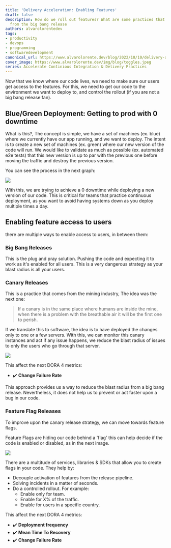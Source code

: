 ```yaml
---
title: 'Delivery Acceleration: Enabling Features'
draft: false
description: How do we roll out features? What are some practices that can save us
  from the big bang release
authors: alvarolorentedev
tags:
- productivity
- devops
- programming
- softwaredevelopment
canonical_url: https://www.alvarolorente.dev/blog/2022/10/10/delivery-acceleration-enabling-features
cover_image: https://www.alvarolorente.dev/img/blog/toggles.jpeg
series: Accelerate Continious Integration & Delivery Practices
---
```


Now that we know where our code lives, we need to make sure our users get access to the features. For this, we need to get our code to the environment we want to deploy to, and control the rollout (if you are not a big bang release fan).

## Blue/Green Deployment: Getting to prod with 0 downtime

What is this?, The concept is simple, we have a set of machines (ex. blue) where we currently have our app running, and we want to deploy. The intent is to create a new set of machines (ex. green) where our new version of the code will run. We would like to validate as much as possible (ex. automated e2e tests) that this new version is up to par with the previous one before moving the traffic and destroy the previous version.

You can see the process in the next graph:

![](https://www.alvarolorente.dev/img/blog/blue_green.jpeg)

With this, we are trying to achieve a 0 downtime while deploying a new version of our code. This is critical for teams that practice continuous deployment, as you want to avoid having systems down as you deploy multiple times a day.

## Enabling feature access to users

there are multiple ways to enable access to users, in between them:

### Big Bang Releases

This is the plug and pray solution. Pushing the code and expecting it to work as it's enabled for all users. This is a very dangerous strategy as your blast radius is all your users.

### Canary Releases

This is a practice that comes from the mining industry, The idea was the next one:

> If a canary is in the same place where humans are inside the mine, when there is a problem with the breathable air it will be the first one to perish.

If we translate this to software, the idea is to have deployed the changes only to one or a few servers. With this, we can monitor this canary instances and act if any issue happens, we reduce the blast radius of issues to only the users who go through that server.

![](https://www.alvarolorente.dev/img/blog/canary.jpeg)

This affect the next DORA 4 metrics:

* ✔️ **Change Failure Rate**

This approach provides us a way to reduce the blast radius from a big bang release. Nevertheless, it does not help us to prevent or act faster upon a bug in our code. 

### Feature Flag Releases

To improve upon the canary release strategy, we can move towards feature flags.

Feature Flags are hiding our code behind a 'flag' this can help decide if the code is enabled or disabled, as in the next image.

![](https://www.alvarolorente.dev/img/blog/toggles.jpeg)

There are a multitude of services, libraries & SDKs that allow you to create flags in your code. They help by:

*  Decouple activation of features from the release pipeline.
* Solving incidents in a matter of seconds.
* Do a controlled rollout. For example:
  * Enable only for team.
  * Enable for X% of the traffic.
  * Enable for users in a specific country.

This affect the next DORA 4 metrics:

* ✔️ **Deployment frequency**
* ✔️ **Mean Time To Recovery**
* ✔️ **Change Failure Rate**